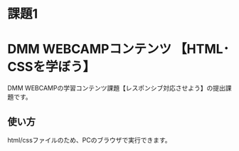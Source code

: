 # 課題1
# DMM WEBCAMPコンテンツ 【HTML･CSSを学ぼう】
DMM WEBCAMPの学習コンテンツ課題【レスポンシブ対応させよう】の提出課題です。
## 使い方
html/cssファイルのため、PCのブラウザで実行できます。
